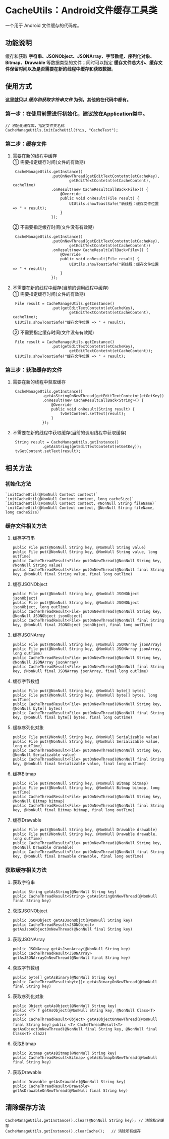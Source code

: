 # CacheUtils：Android文件缓存工具类
一个用于 Android 文件缓存的代码库。

## 功能说明
缓存和获取 **字符串、JSONObject、JSONArray、字节数组、序列化对象、Bitmap、Drawable** 等数据类型的文件；同时可以指定 **缓存文件总大小、缓存文件保留时间以及是否需要在新的线程中缓存和获取数据**。

## 使用方式
**这里就只以 ***缓存和获取字符串文件*** 为例，其他的在代码中都有。**  

### 第一步：在使用前需进行初始化，建议放在Application类中。
	// 初始化缓存库，指定文件夹名称
    CacheManageUtils.initCacheUtil(this, "CacheTest");

### 第二步：缓存文件
1. 需要在新的线程中缓存  
	① 需要指定缓存时间(文件的有效期)

		CacheManageUtils.getInstance()
                        .putOnNewThread(getEditTextContetnt(etCacheKey),
                                getEditTextContetnt(etCacheContent), cacheTime)
                        .onResult(new CacheResultCallBack<File>() {
                            @Override
                            public void onResult(File result) {
                                UIUtils.showToastSafe("新线程：缓存文件位置 => " + result);
                            }
                        });
	② 不需要指定缓存时间(文件没有有效期)

		CacheManageUtils.getInstance()
                        .putOnNewThread(getEditTextContetnt(etCacheKey),
                                getEditTextContetnt(etCacheContent))
                        .onResult(new CacheResultCallBack<File>() {
                            @Override
                            public void onResult(File result) {
                                UIUtils.showToastSafe("新线程：缓存文件位置 => " + result);
                            }
                        });
2. 不需要在新的线程中缓存(当前的调用线程中缓存)  
	① 需要指定缓存时间(文件的有效期)

		File result = CacheManageUtils.getInstance()
                        .put(getEditTextContetnt(etCacheKey),
                                getEditTextContetnt(etCacheContent), cacheTime);
        UIUtils.showToastSafe("缓存文件位置 => " + result);
	② 不需要指定缓存时间(文件没有有效期)

		File result = CacheManageUtils.getInstance()
                        .put(getEditTextContetnt(etCacheKey),
                                getEditTextContetnt(etCacheContent));
        UIUtils.showToastSafe("缓存文件位置 => " + result);
### 第三步：获取缓存的文件
1. 需要在新的线程中获取缓存

		CacheManageUtils.getInstance()
                    .getAsStringOnNewThread(getEditTextContetnt(etGetKey))
                    .onResult(new CacheResultCallBack<String>() {
                        @Override
                        public void onResult(String result) {
                            tvGetContent.setText(result);
                        }
                    });  
2. 不需要在新的线程中获取缓存(当前的调用线程中获取缓存)  

		String result = CacheManageUtils.getInstance()
                    .getAsString(getEditTextContetnt(etGetKey));
        tvGetContent.setText(result);

## 相关方法
### 初始化方法

    `initCacheUtil(@NonNull Context context)`
    `initCacheUtil(@NonNull Context context, long cacheSize)`
    `initCacheUtil(@NonNull Context context, @NonNull String fileName)`
    `initCacheUtil(@NonNull Context context, @NonNull String fileName, long cacheSize)`

### 缓存文件相关方法
1. 缓存字符串

	`public File put(@NonNull String key, @NonNull String value)`  
	`public File put(@NonNull String key, @NonNull String value, long outTime)`  
	`public CacheThreadResult<File> putOnNewThread(@NonNull String key, @NonNull String value)`  
	`public CacheThreadResult<File> putOnNewThread(@NonNull final String key, @NonNull final String value, final long outTime)`
2. 缓存JSONObject
	
	`public File put(@NonNull String key, @NonNull JSONObject jsonObject)`  
	`public File put(@NonNull String key, @NonNull JSONObject jsonObject, long outTime)`  
	`public CacheThreadResult<File> putOnNewThread(@NonNull String key, @NonNull JSONObject jsonObject)`  
	`public CacheThreadResult<File> putOnNewThread(@NonNull final String key, @NonNull final JSONObject jsonObject, final long outTime)`
3. 缓存JSONArray
 	
	`public File put(@NonNull String key, @NonNull JSONArray jsonArray)`  
	`public File put(@NonNull String key, @NonNull JSONArray jsonArray, long outTime)`  
	`public CacheThreadResult<File> putOnNewThread(@NonNull String key, @NonNull JSONArray jsonArray)`  
	`public CacheThreadResult<File> putOnNewThread(@NonNull final String key, @NonNull final JSONArray jsonArray, final long outTime)`
4. 缓存字节数组

	`public File put(@NonNull String key, @NonNull byte[] bytes)`  
	`public File put(@NonNull String key, @NonNull byte[] bytes, long outTime)`  
	`public CacheThreadResult<File> putOnNewThread(@NonNull String key, @NonNull byte[] bytes)`  
	`public CacheThreadResult<File> putOnNewThread(@NonNull final String key, @NonNull final byte[] bytes, final long outTime)`
5. 缓存序列化对象

	`public File put(@NonNull String key, @NonNull Serializable value)`  
	`public File put(@NonNull String key, @NonNull Serializable value, long outTime)`  
	`public CacheThreadResult<File> putOnNewThread(@NonNull String key, @NonNull Serializable value)`  
	`public CacheThreadResult<File> putOnNewThread(@NonNull final String key, @NonNull final Serializable value, final long outTime)`
6. 缓存Bitmap

	`public File put(@NonNull String key, @NonNull Bitmap bitmap)`  
	`public File put(@NonNull String key, @NonNull Bitmap bitmap, long outTime)`  
	`public CacheThreadResult<File> putOnNewThread(@NonNull String key, @NonNull Bitmap bitmap)`  
	`public CacheThreadResult<File> putOnNewThread(@NonNull final String key, @NonNull final Bitmap bitmap, final long outTime)`
7. 缓存Drawable

	`public File put(@NonNull String key, @NonNull Drawable drawable)`  
	`public File put(@NonNull String key, @NonNull Drawable drawable, long outTime)`  
	`public CacheThreadResult<File> putOnNewThread(@NonNull String key, @NonNull Drawable drawable)`  
	`public CacheThreadResult<File> putOnNewThread(@NonNull final String key, @NonNull final Drawable drawable, final long outTime)`

### 获取缓存相关方法
1. 获取字符串
	
	`public String getAsString(@NonNull String key)`  
	`public CacheThreadResult<String> getAsStringOnNewThread(@NonNull final String key)`  
2. 获取JSONObject
	
	`public JSONObject getAsJsonObjct(@NonNull String key)`  
	`public CacheThreadResult<JSONObject> getAsJsonObjectOnNewThread(@NonNull final String key)`  
3. 获取JSONArray

	`public JSONArray getAsJsonArray(@NonNull String key)`  
	`public CacheThreadResult<JSONArray> getAsJSONArrayOnNewThread(@NonNull final String key)`  
4. 获取字节数组

	`public byte[] getAsBinary(@NonNull String key)`  
	`public CacheThreadResult<byte[]> getAsBinaryOnNewThread(@NonNull final String key)`  
5. 获取序列化对象

	`public Object getAsObject(@NonNull String key)`  
	`public <T> T getAsObject(@NonNull String key, @NonNull Class<T> clazz)`  
	`public CacheThreadResult<Object> getAsObjectOnNewThread(@NonNull final String key)` 
	`public <T> CacheThreadResult<T> getAsObjectOnNewThread(@NonNull final String key, @NonNull final Class<T> clazz)` 
6. 获取Bitmap

	`public Bitmap getAsBitmap(@NonNull String key)`  
	`public CacheThreadResult<Bitmap> getAsBitmapOnNewThread(@NonNull final String key)`  
7. 获取Drawable
	
	`public Drawable getAsDrawable(@NonNull String key)`  
	`public CacheThreadResult<Drawable> getAsDrawableOnNewThread(@NonNull final String key)`
	
## 清除缓存方法
    
    CacheManageUtils.getInstance().clear(@NonNull String key); // 清除指定缓存
    CacheManageUtils.getInstance().clearCache();   // 清除所有缓存
